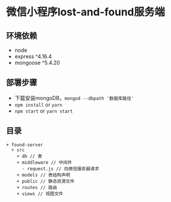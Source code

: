 # 微信小程序lost-and-found服务端

## 环境依赖

- node 
- express ^4.16.4
- mongoose ^5.4.20

## 部署步骤

- 下载安装mongoDB，`mongod --dbpath '数据库路径'`
- `npm install` or `yarn`
- `npm start` or `yarn start`

## 目录

```
+ found-server
  + src
    + db // 表
    + middleware // 中间件
      - request.js // 向微信服务器请求
    + models // 表结构声明
    + public // 静态资源文件
    + routes // 路由
    + views // 视图文件
```
